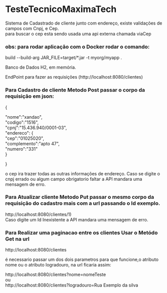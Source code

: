 # TesteTecnicoMaximaTech

Sistema de Cadastrado de cliente junto com endereço, existe validações de campos com Cnpj, e Cep.  
para buscar o cep esta sendo usada uma api externa chamada viaCep  

### obs: para rodar aplicação com o Docker rodar o comando:
build --build-arg JAR_FILE=target/*.jar -t myorg/myapp .

Banco de Dados H2, em memória.

EndPoint para fazer as requisições (http://localhost:8080/clientes)

### Para Cadastro de cliente Metodo Post passar o corpo da requisição em json:

{  

 "nome":"xandao",    
  "codigo":"1516",  
  "cpnj":"15.436.940/0001-03",  
    "endereco": {  
    "cep":"01025020",   
    "complemento":"apto 47",  
    "numero":"331"  
    }     
    
}


o cep ira trazer todas as outras informações de endereço.
Caso se digite o cnpj errado ou algum campo obrigatorio faltar a API mandara uma mensagem de erro.

### Para Atualizar cliente Metodo Put passar o mesmo corpo da requisição do cadastro mais com a url passando o Id exemplo. 
http://localhost:8080/clientes/1)  
Caso digite um Id Inexistente a API mandara uma mensagem de erro.

### Para Realizar uma paginacao entre os clientes Usar o Metódo Get na url  
http://localhost:8080/clientes  

é necessario passar um dos dois parametros para que funcione,o atributo nome ou o atributo logradouro, na url ficaria assim: 

http://localhost:8080/clientes?nome=nomeTeste  
ou  
http://localhost:8080/clientes?logradouro=Rua Exemplo da silva









